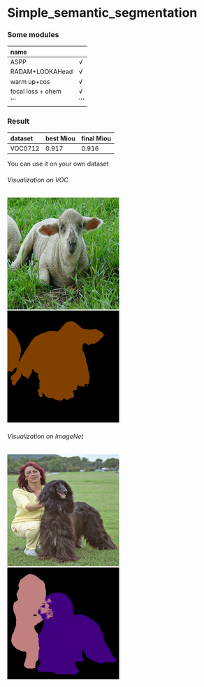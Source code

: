 # Simple_semantic_segmentation


### Some modules

|name    |        |
|:-------|:-------|
|ASPP    |√       |
|RADAM+LOOKAHead|√|
|warm up+cos|√|
|focal loss + ohem|√|
|'''|'''|

### Result
  |dataset|best Miou|final Miou|
  |:-----|:-----|:-----|
  |VOC0712|0.917|0.916|
  
  You can use it on your own dataset
  
  ###### Visualization on VOC
  <img src='./pic/1.jpg' width=256px height=256px></img><img src='./pic/test.png' width=256px height=256px></img>
  
  ###### Visualization on ImageNet
  <img src='./pic/2.JPEG' width=256px height=256px></img><img src='./pic/test2.png' width=256px height=256px></img>



